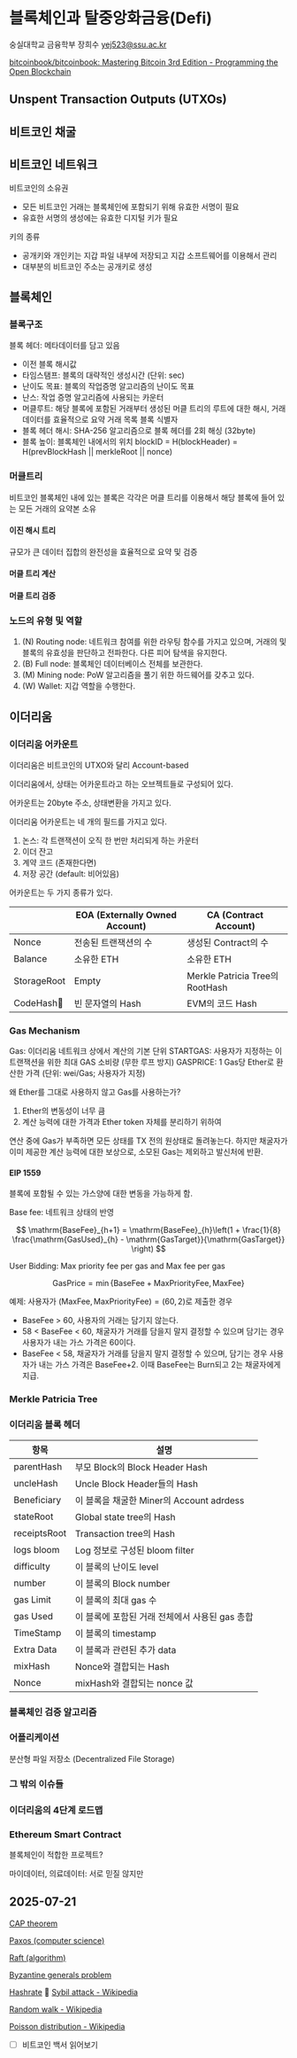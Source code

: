# 블록체인과 탈중앙화금융(Defi)

숭실대학교 금융학부 장희수
yej523@ssu.ac.kr

[bitcoinbook/bitcoinbook: Mastering Bitcoin 3rd Edition - Programming the Open Blockchain](https://github.com/bitcoinbook/bitcoinbook)

## Unspent Transaction Outputs (UTXOs)

## 비트코인 채굴

## 비트코인 네트워크

비트코인의 소유권
- 모든 비트코인 거래는 블록체인에 포함되기 위해 유효한 서명이 필요
- 유효한 서명의 생성에는 유효한 디지털 키가 필요

키의 종류
- 공개키와 개인키는 지갑 파일 내부에 저장되고 지갑 소프트웨어를 이용해서 관리
- 대부분의 비트코인 주소는 공개키로 생성

## 블록체인

### 블록구조

블록 헤더: 메타데이터를 담고 있음
- 이전 블록 해시값
- 타임스탬프: 블록의 대략적인 생성시간 (단위: sec)
- 난이도 목표: 블록의 작업증명 알고리즘의 난이도 목표
- 난스: 작업 증명 알고리즘에 사용되는 카운터
- 머클루트: 해당 블록에 포함된 거래부터 생성된 머클 트리의 루트에 대한 해시, 거래 데이터를 효율적으로 요약
거래 목록
블록 식별자
- 블록 헤더 해시: SHA-256 알고리즘으로 블록 헤더를 2회 해싱 (32byte)
- 블록 높이: 블록체인 내에서의 위치
blockID = H(blockHeader) = H(prevBlockHash || merkleRoot || nonce)

### 머클트리

비트코인 블록체인 내에 있는 블록은 각각은 머클 트리를 이용해서 해당 블록에 들어 있는 모든 거래의 요약본 소유

#### 이진 해시 트리
규모가 큰 데이터 집합의 완전성을 효율적으로 요약 및 검증

#### 머클 트리 계산

#### 머클 트리 검증

### 노드의 유형 및 역할

1. (N) Routing node: 네트워크 참여를 위한 라우팅 함수를 가지고 있으며, 거래의 및 블록의 유효성을 판단하고 전파한다. 다른 피어 탐색을 유지한다.
2. (B) Full node: 블록체인 데이터베이스 전체를 보관한다.
3. (M) Mining node: PoW 알고리즘을 풀기 위한 하드웨어를 갖추고 있다.
4. (W) Wallet: 지갑 역할을 수행한다.

## 이더리움

### 이더리움 어카운트

이더리움은 비트코인의 UTXO와 달리 Account-based

이더리움에서, 상태는 어카운트라고 하는 오브젝트들로 구성되어 있다.

어카운트는 20byte 주소, 상태변환을 가지고 있다.

이더리움 어카운트는 네 개의 필드를 가지고 있다.
1. 논스: 각 트랜잭션이 오직 한 번만 처리되게 하는 카운터
2. 이더 잔고
3. 계약 코드 (존재한다면)
4. 저장 공간 (default: 비어있음)

어카운트는 두 가지 종류가 있다.

|             | EOA (Externally Owned Account) | CA (Contract Account)          |
| ----------- | ------------------------------ | ------------------------------ |
| Nonce       | 전송된 트랜잭션의 수                    | 생성된 Contract의 수                |
| Balance     | 소유한 ETH                        | 소유한 ETH                        |
| StorageRoot | Empty                          | Merkle Patricia Tree의 RootHash |
| CodeHash   | 빈 문자열의 Hash                    | EVM의 코드 Hash                   |

### Gas Mechanism

Gas: 이더리움 네트워크 상에서 계산의 기본 단위
STARTGAS: 사용자가 지정하는 이 트랜잭션을 위한 최대 GAS 소비량 (무한 루프 방지)
GASPRICE: 1 Gas당 Ether로 환산한 가격 (단위: wei/Gas; 사용자가 지정)

왜 Ether를 그대로 사용하지 않고 Gas를 사용하는가?
1. Ether의 변동성이 너무 큼
2. 계산 능력에 대한 가격과 Ether token 자체를 분리하기 위하여

연산 중에 Gas가 부족하면 모든 상태를 TX 전의 원상태로 돌려놓는다. 하지만 채굴자가 이미 제공한 계산 능력에 대한 보상으로, 소모된 Gas는 제외하고 발신처에 반환.

#### EIP 1559

블록에 포함될 수 있는 가스양에 대한 변동을 가능하게 함.

Base fee: 네트워크 상태의 반영

$$ \mathrm{BaseFee}_{h+1} = \mathrm{BaseFee}_{h}\left(1 + \frac{1}{8} \frac{\mathrm{GasUsed}_{h} - \mathrm{GasTarget}}{\mathrm{GasTarget}} \right) $$

User Bidding: Max priority fee per gas and Max fee per gas

$$ \mathrm{GasPrice} = \min \left\{ \mathrm{BaseFee} + \mathrm{MaxPriorityFee}, \mathrm{MaxFee}  \right\}  $$

예제: 사용자가 ${ (\mathrm{MaxFee}, \mathrm{MaxPriorityFee}) = (60,2) }$로 제출한 경우
- BaseFee > 60, 사용자의 거래는 담기지 않는다.
- 58 < BaseFee < 60, 채굴자가 거래를 담을지 말지 결정할 수 있으며 담기는 경우 사용자가 내는 가스 가격은 60이다.
- BaseFee < 58, 채굴자가 거래를 담을지 말지 결정할 수 있으며, 담기는 경우 사용자가 내는 가스 가격은 BaseFee+2. 이때 BaseFee는 Burn되고 2는 채굴자에게 지급.

### Merkle Patricia Tree

### 이더리움 블록 헤더

| 항목           | 설명                               |
| ------------ | -------------------------------- |
| parentHash   | 부모 Block의 Block Header Hash      |
| uncleHash    | Uncle Block Header들의 Hash        |
| Beneficiary  | 이 블록을 채굴한 Miner의 Account adrdess |
| stateRoot    | Global state tree의 Hash          |
| receiptsRoot | Transaction tree의 Hash           |
| logs bloom   | Log 정보로 구성된 bloom filter         |
| difficulty   | 이 블록의 난이도 level                  |
| number       | 이 블록의 Block number               |
| gas Limit    | 이 블록의 최대 gas 수                   |
| gas Used     | 이 블록에 포함된 거래 전체에서 사용된 gas 총합     |
| TimeStamp    | 이 블록의 timestamp                  |
| Extra Data   | 이 블록과 관련된 추가 data                |
| mixHash      | Nonce와 결합되는 Hash                 |
| Nonce        | mixHash와 결합되는 nonce 값            |

### 블록체인 검증 알고리즘

### 어플리케이션

분산형 파일 저장소 (Decentralized File Storage)

### 그 밖의 이슈들


### 이더리움의 4단계 로드맵
### Ethereum Smart Contract

블록체인이 적합한 프로젝트?

마이데이터, 의료데이터: 서로 믿질 않지만

## 2025-07-21

[CAP theorem](https://en.wikipedia.org/wiki/CAP_theorem)

[Paxos (computer science)](https://en.wikipedia.org/wiki/Paxos_\(computer_science\))

[Raft (algorithm)](https://en.wikipedia.org/wiki/Raft_\(algorithm\))

[Byzantine generals problem](https://en.wikipedia.org/wiki/Byzantine_fault)

[Hashrate](https://en.wikipedia.org/wiki/Hashrate)

[Sybil attack - Wikipedia](https://en.wikipedia.org/wiki/Sybil_attack)

[Random walk - Wikipedia](https://en.wikipedia.org/wiki/Random_walk)

[Poisson distribution - Wikipedia](https://en.wikipedia.org/wiki/Poisson_distribution)



- [ ] 비트코인 백서 읽어보기